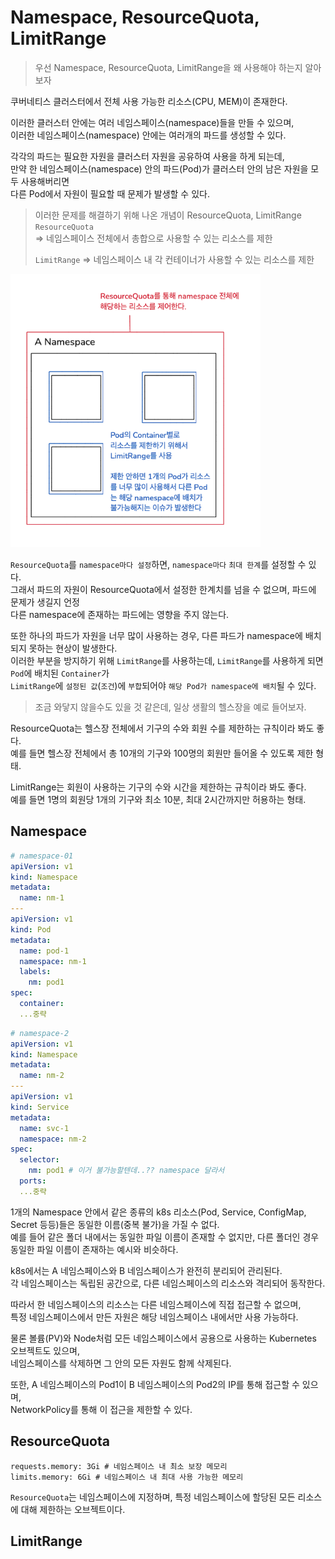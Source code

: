 # Namespace, ResourceQuota, LimitRange

> 우선 Namespace, ResourceQuota, LimitRange을 왜 사용해야 하는지 알아보자

쿠버네티스 클러스터에서 전체 사용 가능한 리소스(CPU, MEM)이 존재한다.  

이러한 클러스터 안에는 여러 네임스페이스(namespace)들을 만들 수 있으며,  
이러한 네임스페이스(namespace) 안에는 여러개의 파드를 생성할 수 있다.

각각의 파드는 필요한 자원을 클러스터 자원을 공유하여 사용을 하게 되는데,  
만약 한 네임스페이스(namespace) 안의 파드(Pod)가 클러스터 안의 남은 자원을 모두 사용해버리면  
다른 Pod에서 자원이 필요할 때 문제가 발생할 수 있다.

> 이러한 문제를 해결하기 위해 나온 개념이 ResourceQuota, LimitRange  
> `ResourceQuota`  
> => 네임스페이스 전체에서 총합으로 사용할 수 있는 리소스를 제한
>
> `LimitRange`
> => 네임스페이스 내 각 컨테이너가 사용할 수 있는 리소스를 제한

<img src="./img/limit_01.png" width="400px">

`ResourceQuota`를 `namespace마다 설정`하면, `namespace마다` `최대 한계`를 설정할 수 있다.  
그래서 파드의 자원이 ResourceQuota에서 설정한 한계치를 넘을 수 없으며, 파드에 문제가 생길지 언정  
다른 namespace에 존재하는 파드에는 영향을 주지 않는다.

또한 하나의 파드가 자원을 너무 많이 사용하는 경우, 다른 파드가 namespace에 배치되지 못하는 현상이 발생한다.  
이러한 부분을 방지하기 위해 `LimitRange`를 사용하는데, `LimitRange`를 사용하게 되면 `Pod`에 배치된 `Container`가  
`LimitRange`에 `설정된 값`(`조건`)에 `부합`되어야 `해당 Pod가 namespace에 배치`될 수 있다.

> 조금 와닿지 않을수도 있을 것 같은데, 일상 생활의 헬스장을 예로 들어보자.  

ResourceQuota는 헬스장 전체에서 기구의 수와 회원 수를 제한하는 규칙이라 봐도 좋다.  
예를 들면 헬스장 전체에서 총 10개의 기구와 100명의 회원만 들어올 수 있도록 제한 형태.

LimitRange는 회원이 사용하는 기구의 수와 시간을 제한하는 규칙이라 봐도 좋다.  
예를 들면 1명의 회원당 1개의 기구와 최소 10분, 최대 2시간까지만 허용하는 형태.

## Namespace

```yaml
# namespace-01
apiVersion: v1
kind: Namespace
metadata:
  name: nm-1
---
apiVersion: v1
kind: Pod
metadata:
  name: pod-1
  namespace: nm-1
  labels:
    nm: pod1
spec:
  container:
  ...중략
```

```yaml
# namespace-2
apiVersion: v1
kind: Namespace
metadata:
  name: nm-2
---
apiVersion: v1
kind: Service
metadata:
  name: svc-1
  namespace: nm-2
spec:
  selector:
    nm: pod1 # 이거 불가능할텐데..?? namespace 달라서
  ports:
  ...중략
```

1개의 Namespace 안에서 같은 종류의 k8s 리소스(Pod, Service, ConfigMap, Secret 등등)들은 동일한 이름(중복 불가)을 가질 수 없다.  
예를 들어 같은 폴더 내에서는 동일한 파일 이름이 존재할 수 없지만, 다른 폴더인 경우 동일한 파일 이름이 존재하는 예시와 비슷하다.

k8s에서는 A 네임스페이스와 B 네임스페이스가 완전히 분리되어 관리된다.  
각 네임스페이스는 독립된 공간으로, 다른 네임스페이스의 리소스와 격리되어 동작한다.  

따라서 한 네임스페이스의 리소스는 다른 네임스페이스에 직접 접근할 수 없으며,  
특정 네임스페이스에서 만든 자원은 해당 네임스페이스 내에서만 사용 가능하다.

물론 볼륨(PV)와 Node처럼 모든 네임스페이스에서 공용으로 사용하는 Kubernetes 오브젝트도 있으며,  
네임스페이스를 삭제하면 그 안의 모든 자원도 함께 삭제된다.  

또한, A 네임스페이스의 Pod1이 B 네임스페이스의 Pod2의 IP를 통해 접근할 수 있으며,  
NetworkPolicy를 통해 이 접근을 제한할 수 있다.

## ResourceQuota

```shell
requests.memory: 3Gi # 네임스페이스 내 최소 보장 메모리
limits.memory: 6Gi # 네임스페이스 내 최대 사용 가능한 메모리
```

`ResourceQuota`는 네임스페이스에 지정하며, 특정 네임스페이스에 할당된 모든 리소스에 대해 제한하는 오브젝트이다.  

## LimitRange